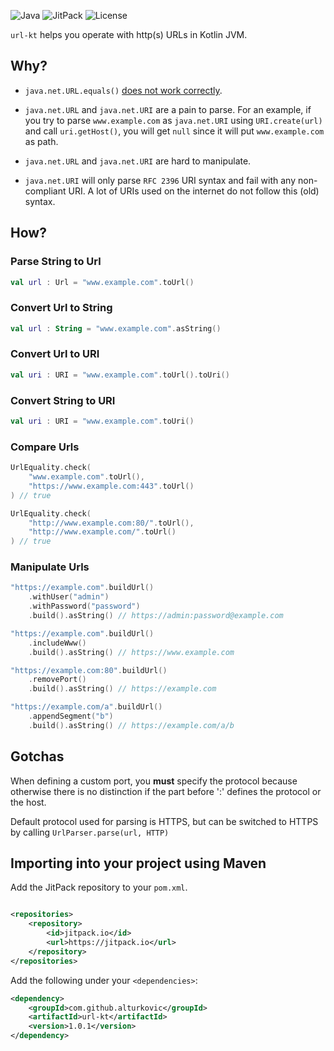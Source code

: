 ![Java](https://img.shields.io/badge/Java-8%2B-ED8B00?style=for-the-badge&labelColor=ED8B00&logo=java&color=808080) ![JitPack](https://img.shields.io/jitpack/v/github/alturkovic/url-kt?style=for-the-badge&labelColor=007ec5&color=808080&logo=Git&logoColor=white) ![License](https://img.shields.io/github/license/alturkovic/url-kt?style=for-the-badge&color=808080&logo=Open%20Source%20Initiative&logoColor=white)

`url-kt` helps you operate with http(s) URLs in Kotlin JVM.

## Why?

- `java.net.URL.equals()` [does not work correctly](https://stackoverflow.com/questions/3771081/proper-way-to-check-for-url-equality/3771123#3771123).

- `java.net.URL` and `java.net.URI` are a pain to parse. For an example, if you try to parse `www.example.com` as `java.net.URI` using `URI.create(url)` and call `uri.getHost()`, you will get `null` since it will put `www.example.com` as path.

- `java.net.URL` and `java.net.URI` are hard to manipulate.

- `java.net.URI` will only parse `RFC 2396` URI syntax and fail with any non-compliant URI. A lot of URIs used on the internet do not follow this (old) syntax.

## How?

### Parse String to Url

```kotlin
val url : Url = "www.example.com".toUrl()
```

### Convert Url to String

```kotlin
val url : String = "www.example.com".asString()
```

### Convert Url to URI

```kotlin
val uri : URI = "www.example.com".toUrl().toUri()
```

### Convert String to URI

```kotlin
val uri : URI = "www.example.com".toUri()
```

### Compare Urls

```kotlin
UrlEquality.check(
    "www.example.com".toUrl(), 
    "https://www.example.com:443".toUrl()
) // true

UrlEquality.check(
    "http://www.example.com:80/".toUrl(), 
    "http://www.example.com/".toUrl()
) // true
```

### Manipulate Urls

```kotlin
"https://example.com".buildUrl()
    .withUser("admin")
    .withPassword("password")
    .build().asString() // https://admin:password@example.com

"https://example.com".buildUrl()
    .includeWww()
    .build().asString() // https://www.example.com

"https://example.com:80".buildUrl()
    .removePort()
    .build().asString() // https://example.com

"https://example.com/a".buildUrl()
    .appendSegment("b")
    .build().asString() // https://example.com/a/b
```

## Gotchas

When defining a custom port, you **must** specify the protocol because otherwise there is no distinction if the part before ':' defines the protocol or the host.

Default protocol used for parsing is HTTPS, but can be switched to HTTPS by calling `UrlParser.parse(url, HTTP)`

## Importing into your project using Maven

Add the JitPack repository to your `pom.xml`.

```xml

<repositories>
    <repository>
        <id>jitpack.io</id>
        <url>https://jitpack.io</url>
    </repository>
</repositories>
```

Add the following under your `<dependencies>`:

```xml
<dependency>
    <groupId>com.github.alturkovic</groupId>
    <artifactId>url-kt</artifactId>
    <version>1.0.1</version>
</dependency>
```
